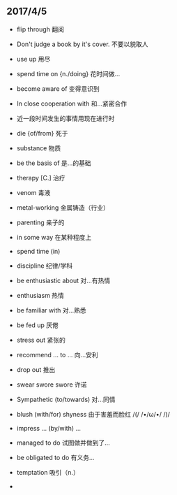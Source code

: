 
## 2017/4/5

+ flip through 翻阅

+ Don't judge a book by it's cover. 不要以貌取人

+ use up 用尽

+ spend time on {n./doing} 花时间做...

+ become aware of 变得意识到

+ In close cooperation with 和...紧密合作

+ 近一段时间发生的事情用现在进行时

+ die {of/from} 死于

+ substance 物质

+ be the basis of 是...的基础

+ therapy [C.] 治疗

+ venom 毒液

+ metal-working 金属铸造（行业）

+ parenting 亲子的

+ in some way 在某种程度上

+ spend time (in)

+ discipline 纪律/学科

+ be enthusiastic about 对...有热情

+ enthusiasm 热情

+ be familiar with 对...熟悉

+ be fed up 厌倦

+ stress out 紧张的

+ recommend ... to ... 向...安利

+ drop out 推出

+ swear swore swore 许诺

+ Sympathetic (to/towards) 对...同情

+ blush (with/for) shyness 由于害羞而脸红 /(/ /•/ω/•/ /)/

+ impress ... (by/with) ...

+ managed to do 试图做并做到了...

+ be obligated to do 有义务...

+ temptation 吸引（n.）

+ 